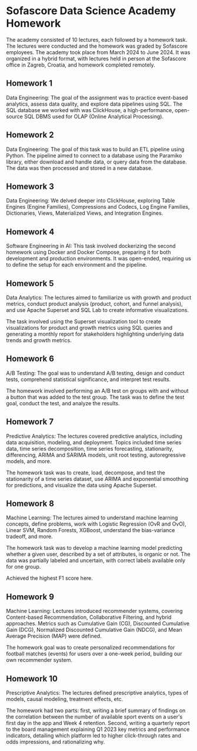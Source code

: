 # Sofascore Data Science Academy Homework

The academy consisted of 10 lectures, each followed by a homework task. The lectures were conducted and the homework was graded by Sofascore employees. The academy took place from March 2024 to June 2024. It was organized in a hybrid format, with lectures held in person at the Sofascore office in Zagreb, Croatia, and homework completed remotely.

## Homework 1
Data Engineering: The goal of the assignment was to practice event-based analytics, assess data quality, and explore data pipelines using SQL. The SQL database we worked with was ClickHouse, a high-performance, open-source SQL DBMS used for OLAP (Online Analytical Processing).

## Homework 2
Data Engineering: The goal of this task was to build an ETL pipeline using Python. The pipeline aimed to connect to a database using the Paramiko library, either download and handle data, or query data from the database. The data was then processed and stored in a new database.

## Homework 3
Data Engineering: We delved deeper into ClickHouse, exploring Table Engines (Engine Families), Compressions and Codecs, Log Engine Families, Dictionaries, Views, Materialized Views, and Integration Engines.

## Homework 4
Software Engineering in AI: This task involved dockerizing the second homework using Docker and Docker Compose, preparing it for both development and production environments. It was open-ended, requiring us to define the setup for each environment and the pipeline.

## Homework 5
Data Analytics: The lectures aimed to familiarize us with growth and product metrics, conduct product analysis (product, cohort, and funnel analysis), and use Apache Superset and SQL Lab to create informative visualizations.

The task involved using the Superset visualization tool to create visualizations for product and growth metrics using SQL queries and generating a monthly report for stakeholders highlighting underlying data trends and growth metrics.

## Homework 6
A/B Testing: The goal was to understand A/B testing, design and conduct tests, comprehend statistical significance, and interpret test results.

The homework involved performing an A/B test on groups with and without a button that was added to the test group. The task was to define the test goal, conduct the test, and analyze the results.

## Homework 7
Predictive Analytics: The lectures covered predictive analytics, including data acquisition, modeling, and deployment. Topics included time series data, time series decomposition, time series forecasting, stationarity, differencing, ARIMA and SARIMA models, unit root testing, autoregressive models, and more.

The homework task was to create, load, decompose, and test the stationarity of a time series dataset, use ARIMA and exponential smoothing for predictions, and visualize the data using Apache Superset.

## Homework 8
Machine Learning: The lectures aimed to understand machine learning concepts, define problems, work with Logistic Regression (OvR and OvO), Linear SVM, Random Forests, XGBoost, understand the bias-variance tradeoff, and more.

The homework task was to develop a machine learning model predicting whether a given user, described by a set of attributes, is organic or not. The data was partially labeled and uncertain, with correct labels available only for one group.

Achieved the highest F1 score here.

## Homework 9
Machine Learning: Lectures introduced recommender systems, covering Content-based Recommendation, Collaborative Filtering, and hybrid approaches. Metrics such as Cumulative Gain (CG), Discounted Cumulative Gain (DCG), Normalized Discounted Cumulative Gain (NDCG), and Mean Average Precision (MAP) were defined.

The homework goal was to create personalized recommendations for football matches (events) for users over a one-week period, building our own recommender system.

## Homework 10
Prescriptive Analytics: The lectures defined prescriptive analytics, types of models, causal modeling, treatment effects, etc.

The homework had two parts: first, writing a brief summary of findings on the correlation between the number of available sport events on a user's first day in the app and Week 4 retention. Second, writing a quarterly report to the board management explaining Q1 2023 key metrics and performance indicators, detailing which platform led to higher click-through rates and odds impressions, and rationalizing why.
